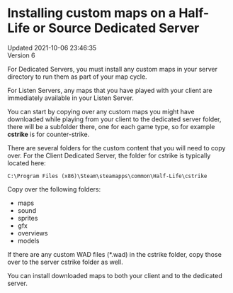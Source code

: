 # Installing custom maps on a Half-Life or Source Dedicated Server
Updated 2021-10-06 23:46:35  
Version 6  

For Dedicated Servers, you must install any custom maps in your server directory to run them as part of your map cycle.  
  
For Listen Servers, any maps that you have played with your client are immediately available in your Listen Server.  
  
You can start by copying over any custom maps you might have downloaded while playing from your client to the dedicated server folder, there will be a subfolder there, one for each game type, so for example **cstrike** is for counter-strike.  
  
There are several folders for the custom content that you will need to copy over. For the Client Dedicated Server, the folder for cstrike is typically located here:  
  
`C:\Program Files (x86)\Steam\steamapps\common\Half-Life\cstrike`  
  
Copy over the following folders:  

* maps
* sound
* sprites
* gfx
* overviews
* models

  
  
If there are any custom WAD files (*.wad) in the cstrike folder, copy those over to the server cstrike folder as well.  
  
You can install downloaded maps to both your client and to the dedicated server.